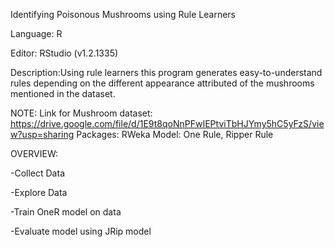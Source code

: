 Identifying Poisonous Mushrooms using Rule Learners

Language: R

Editor: RStudio (v1.2.1335)

Description:Using rule learners this program generates easy-to-understand rules depending on the different appearance 
attributed of the mushrooms mentioned in the dataset.

NOTE: 
Link for Mushroom dataset: https://drive.google.com/file/d/1E9t8qoNnPFwIEPtviTbHJYmy5hC5yFzS/view?usp=sharing
Packages: RWeka
Model: One Rule, Ripper Rule

OVERVIEW:

-Collect Data

-Explore Data

-Train OneR model on data

-Evaluate model using JRip model
